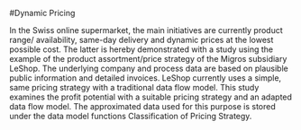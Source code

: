 #Dynamic Pricing

In the Swiss online supermarket, the main initiatives are currently product range/ availability, same-day delivery and dynamic prices at the lowest possible cost. The latter is hereby demonstrated with a study using the example of the product assortment/price strategy of the Migros subsidiary LeShop. The underlying company and process data are based on plausible public information and detailed invoices. LeShop currently uses a simple, same pricing strategy with a traditional data flow model. This study examines the profit potential with a suitable pricing strategy and an adapted data flow model. The approximated data used for this purpose is stored under the data model functions Classification of Pricing Strategy.
